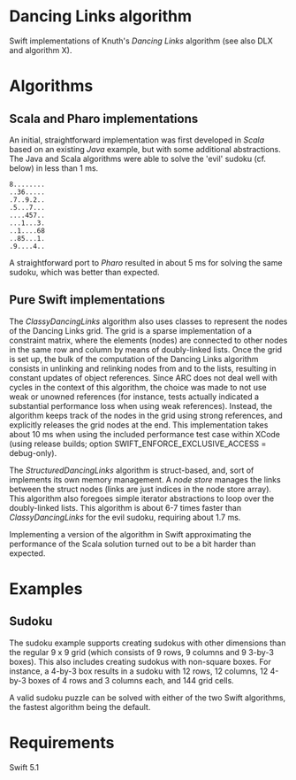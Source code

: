 # Dancing Links algorithm

Swift implementations of Knuth's *Dancing Links* algorithm (see also DLX and algorithm X).

# Algorithms

## Scala and Pharo implementations

An initial, straightforward implementation was first developed in *Scala* based on an existing *Java* example, but with some additional abstractions. The Java and Scala algorithms were able to solve the 'evil' sudoku (cf. below) in less than 1 ms.

    8........
    ..36.....
    .7..9.2..
    .5...7...
    ....457..
    ...1...3.
    ..1....68
    ..85...1.
    .9....4..

A straightforward port to *Pharo* resulted in about 5 ms for solving the same sudoku, which was better than expected.

## Pure Swift implementations

The *ClassyDancingLinks* algorithm also uses classes to represent the nodes of the Dancing Links grid. The grid is a sparse implementation of a constraint matrix, where the elements (nodes) are connected to other nodes in the same row and column by means of doubly-linked lists. Once the grid is set up, the bulk of the computation of the Dancing Links algorithm consists in unlinking and relinking nodes from and to the lists, resulting in constant updates of object references. Since ARC does not deal well with cycles in the context of this algorithm, the choice was made to not use weak or unowned references (for instance, tests actually indicated a substantial performance loss when using weak references). Instead, the algorithm keeps track of the nodes in the grid using strong references, and explicitly releases the grid nodes at the end. This implementation takes about 10 ms when using the included performance test case within XCode (using release builds; option SWIFT_ENFORCE_EXCLUSIVE_ACCESS = debug-only).

The *StructuredDancingLinks* algorithm is struct-based, and, sort of implements its own memory management. A *node store* manages the links between the struct nodes (links are just indices in the node store array). This algorithm also foregoes simple iterator abstractions to loop over the doubly-linked lists. This algorithm is about 6-7 times faster than *ClassyDancingLinks* for the evil sudoku, requiring about 1.7 ms.

Implementing a version of the algorithm in Swift approximating the performance of the Scala solution turned out to be a bit harder than expected.

# Examples

## Sudoku

The sudoku example supports creating sudokus with other dimensions than the regular 9 x 9 grid (which consists of 9 rows, 9 columns and 9 3-by-3 boxes). This also includes creating sudokus with non-square boxes. For instance, a 4-by-3 box results in a sudoku with 12 rows, 12 columns, 12 4-by-3 boxes of 4 rows and 3 columns each, and 144 grid cells.

A valid sudoku puzzle can be solved with either of the two Swift algorithms, the fastest algorithm being the default.

# Requirements

Swift 5.1
